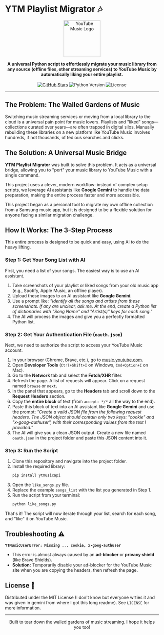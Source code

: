# YTM Playlist Migrator 🎶

<p align="center">
  <img src="https://upload.wikimedia.org/wikipedia/commons/6/6a/Youtube_Music_icon.svg" alt="YouTube Music Logo" width="120"/>
</p>

<p align="center">
  <strong>A universal Python script to effortlessly migrate your music library from any source (offline files, other streaming services) to YouTube Music by automatically liking your entire playlist.</strong>
  <br/><br/>
  <a href="https://github.com/Harsh-Anand-Singh/YTM-Playlist-Migrator"><img src="https://img.shields.io/github/stars/Harsh-Anand-Singh/YTM-Playlist-Migrator?style=social" alt="GitHub Stars"></a>
  <img src="https://img.shields.io/badge/Python-3.7+-blue.svg" alt="Python Version">
  <img src="https://img.shields.io/badge/License-MIT-yellow.svg" alt="License">
</p>

---

## The Problem: The Walled Gardens of Music

Switching music streaming services or moving from a local library to the cloud is a universal pain point for music lovers. Playlists and "liked" songs—collections curated over years—are often trapped in digital silos. Manually rebuilding these libraries on a new platform like YouTube Music involves hundreds, if not thousands, of tedious searches and clicks.

## The Solution: A Universal Music Bridge

**YTM Playlist Migrator** was built to solve this problem. It acts as a universal bridge, allowing you to "port" your music library to YouTube Music with a single command. 

This project uses a clever, modern workflow: instead of complex setup scripts, we leverage AI assistants like **Google Gemini** to handle the data preparation, making the entire process faster and more accessible.

This project began as a personal tool to migrate my own offline collection from a Samsung music app, but it is designed to be a flexible solution for anyone facing a similar migration challenge.

## How It Works: The 3-Step Process

This entire process is designed to be quick and easy, using AI to do the heavy lifting.

### Step 1: Get Your Song List with AI

First, you need a list of your songs. The easiest way is to use an AI assistant.

1.  Take screenshots of your playlist or liked songs from your old music app (e.g., Spotify, Apple Music, an offline player).
2.  Upload these images to an AI assistant like **Google Gemini**.
3.  Use a prompt like: *"Identify all the songs and artists from these screenshots. If any are unclear, ask me. At the end, create a Python list of dictionaries with "Song Name" and "Artist(s)" keys for each song."*
4.  The AI will process the images and give you a perfectly formatted Python list.

### Step 2: Get Your Authentication File (`oauth.json`)

Next, we need to authorize the script to access your YouTube Music account.

1.  In your browser (Chrome, Brave, etc.), go to [music.youtube.com](https://music.youtube.com).
2.  Open **Developer Tools** (`Ctrl+Shift+I` on Windows, `Cmd+Option+I` on Mac).
3.  Go to the **Network** tab and select the **Fetch/XHR** filter.
4.  Refresh the page. A list of requests will appear. Click on a request named `browse` or `next`.
5.  In the panel that appears, go to the **Headers** tab and scroll down to the **Request Headers** section.
6.  Copy the **entire block** of text (from `accept: */*` all the way to the end).
7.  Paste this block of text into an AI assistant like **Google Gemini** and use the prompt: *"Create a valid JSON file from the following request headers. The JSON object should contain only two keys: "cookie" and "x-goog-authuser", with their corresponding values from the text I provided."*
8.  The AI will give you a clean JSON output. Create a new file named `oauth.json` in the project folder and paste this JSON content into it.

### Step 3: Run the Script

1.  Clone this repository and navigate into the project folder.
2.  Install the required library:
    ```bash
    pip install ytmusicapi
    ```
3.  Open the `like_songs.py` file.
4.  Replace the example `songs_list` with the list you generated in Step 1.
5.  Run the script from your terminal:
    ```bash
    python like_songs.py
    ```

That's it! The script will now iterate through your list, search for each song, and "like" it on YouTube Music.

## Troubleshooting ⚠️

**`YTMusicUserError: Missing ... cookie, x-goog-authuser`**
-   This error is almost always caused by an **ad-blocker** or **privacy shield** (like Brave Shields).
-   **Solution:** Temporarily disable your ad-blocker for the YouTube Music site when you are copying the headers, then refresh the page.


## License 📜

Distributed under the MIT License (I don't know but everyone wrties it and was given in gemini from where I got this long readme). See `LICENSE` for more information.

---
<p align="center">
  Built to tear down the walled gardens of music streaming. I hope it helps you too!
</p>

